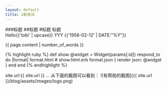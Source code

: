 ```yaml
---
layout: default
title: 2新尝试
---
```




###标题
##标题
#标题
标题
<br/>
Hello{{'tobi' | upcase}}
YYY {{'1958-02-12' | DATE:"%Y"}}



{{ page.content | number_of_words }}

{% highlight ruby %}
def show
	@widget = Widget(params[:id])
	respond_to do |format|
		format.html # show.html.erb
		format.json { render json: @widget }
	end
end
{% endhighlight %}

site.url:{{ site.url }}
… 从下面的截图可以看到：
![有帮助的截图]({{ site.url }}/blog/assets/images/logo.png)